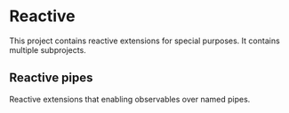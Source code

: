 # Reactive
This project contains reactive extensions for special purposes. It contains multiple subprojects.

## Reactive pipes
Reactive extensions that enabling observables over named pipes.
